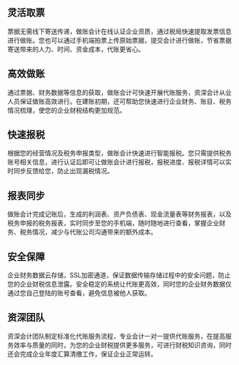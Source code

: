 
## 灵活取票

票据无需线下寄送传递，做账会计在线认证企业资质，通过税局快速提取发票信息进行做账。您也可以通过手机端拍票上传原始票据，提交会计进行做账，节省票据寄送带来的人力、时间、资金成本，代账更省心。

## 高效做账

通过票据、财务数据等信息的获取，做账会计可快速开展代账服务，资深会计从业人员保证做账高效进行。在建账初期，还可帮助您快速进行企业财务、账目、税务情况梳理，使您的企业财税结构更加规范。

## 快速报税

根据您的经营情况及税务申报类型，做账会计快速进行智能报税。您只需提供税务账号相关信息，进行认证后即可让做账会计进行报税，报税进度、报税详情可以实时同步反馈给您，防止出现漏税情况。

## 报表同步

做账会计完成记账后，生成的利润表、资产负债表、现金流量表等财务报表，以及税务申报的税务报表，实时同步至您的手机端，随时随地进行查看，掌握企业财务、税务情况，减少与代账公司沟通带来的额外成本。

## 安全保障

企业财务数据云存储，SSL加密通道，保证数据传输存储过程中的安全问题，防止您的企业财税信息泄露。安全稳定的系统让代账更高效，同时您的企业财务数据仅通过您自己登陆的账号查看，避免信息被他人获取。

## 资深团队

资深会计团队制定标准化代账服务流程，专业会计一对一提供代账服务，在提高服务效率与质量的同时，为您的企业财税提供更多服务，可进行财税知识咨询，同时还会完成企业年度汇算清缴工作，保证企业正常运转。

